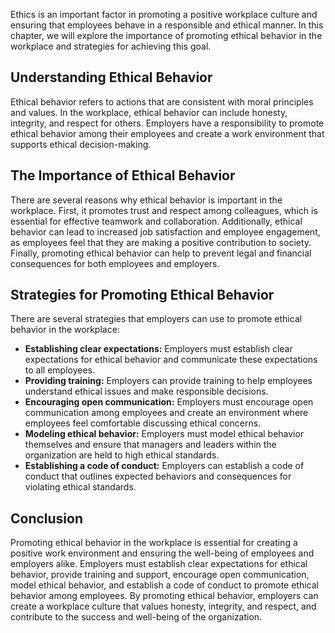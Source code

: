 
Ethics is an important factor in promoting a positive workplace culture and ensuring that employees behave in a responsible and ethical manner. In this chapter, we will explore the importance of promoting ethical behavior in the workplace and strategies for achieving this goal.

Understanding Ethical Behavior
------------------------------

Ethical behavior refers to actions that are consistent with moral principles and values. In the workplace, ethical behavior can include honesty, integrity, and respect for others. Employers have a responsibility to promote ethical behavior among their employees and create a work environment that supports ethical decision-making.

The Importance of Ethical Behavior
----------------------------------

There are several reasons why ethical behavior is important in the workplace. First, it promotes trust and respect among colleagues, which is essential for effective teamwork and collaboration. Additionally, ethical behavior can lead to increased job satisfaction and employee engagement, as employees feel that they are making a positive contribution to society. Finally, promoting ethical behavior can help to prevent legal and financial consequences for both employees and employers.

Strategies for Promoting Ethical Behavior
-----------------------------------------

There are several strategies that employers can use to promote ethical behavior in the workplace:

* **Establishing clear expectations:** Employers must establish clear expectations for ethical behavior and communicate these expectations to all employees.
* **Providing training:** Employers can provide training to help employees understand ethical issues and make responsible decisions.
* **Encouraging open communication:** Employers must encourage open communication among employees and create an environment where employees feel comfortable discussing ethical concerns.
* **Modeling ethical behavior:** Employers must model ethical behavior themselves and ensure that managers and leaders within the organization are held to high ethical standards.
* **Establishing a code of conduct:** Employers can establish a code of conduct that outlines expected behaviors and consequences for violating ethical standards.

Conclusion
----------

Promoting ethical behavior in the workplace is essential for creating a positive work environment and ensuring the well-being of employees and employers alike. Employers must establish clear expectations for ethical behavior, provide training and support, encourage open communication, model ethical behavior, and establish a code of conduct to promote ethical behavior among employees. By promoting ethical behavior, employers can create a workplace culture that values honesty, integrity, and respect, and contribute to the success and well-being of the organization.
